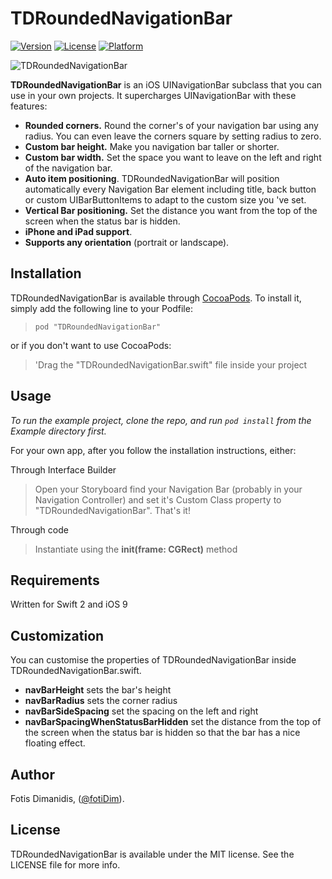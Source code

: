 # TDRoundedNavigationBar

[![Version](https://img.shields.io/cocoapods/v/TDRoundedNavigationBar.svg?style=flat)](http://cocoapods.org/pods/TDRoundedNavigationBar)
[![License](https://img.shields.io/cocoapods/l/TDRoundedNavigationBar.svg?style=flat)](http://cocoapods.org/pods/TDRoundedNavigationBar)
[![Platform](https://img.shields.io/cocoapods/p/TDRoundedNavigationBar.svg?style=flat)](http://cocoapods.org/pods/TDRoundedNavigationBar)

![TDRoundedNavigationBar](https://github.com/Navideck/TDRoundedNavigationBar/raw/master/TDRoundedNavigationBar1.png)

**TDRoundedNavigationBar** is an iOS UINavigationBar subclass that you can use in your own projects. It supercharges UINavigationBar with these features:

- **Rounded corners.** Round the corner's of your navigation bar using any radius. You can even leave the corners square by setting radius to zero.
- **Custom bar height.** Make you navigation bar taller or shorter.
- **Custom bar width.** Set the space you want to leave on the left and right of the navigation bar.
- **Auto item positioning**. TDRoundedNavigationBar will position automatically every Navigation Bar element including title, back button or custom UIBarButtonItems to adapt to the custom size you 've set.
- **Vertical Bar positioning.** Set the distance you want from the top of the screen when the status bar is hidden.
- **iPhone and iPad support**.
- **Supports any orientation** (portrait or landscape).

## Installation

TDRoundedNavigationBar is available through [CocoaPods](http://cocoapods.org). To install
it, simply add the following line to your Podfile:

> ```pod "TDRoundedNavigationBar"```

or if you don't want to use CocoaPods:

> 'Drag the "TDRoundedNavigationBar.swift" file inside your project

## Usage

*To run the example project, clone the repo, and run `pod install` from the Example directory first.*

For your own app, after you follow the installation instructions, either:

Through Interface Builder
> Open your Storyboard find your Navigation Bar (probably in your Navigation Controller) and set it's Custom Class property to "TDRoundedNavigationBar". That's it!

Through code 
> Instantiate using the **init(frame: CGRect)** method

## Requirements
Written for Swift 2 and iOS 9

## Customization

You can customise the properties of TDRoundedNavigationBar inside TDRoundedNavigationBar.swift. 

- **navBarHeight** sets the bar's height
- **navBarRadius** sets the corner radius
- **navBarSideSpacing** set the spacing on the left and right
- **navBarSpacingWhenStatusBarHidden** set the distance from the top of the screen when the status bar is hidden so that the bar has a nice floating effect.

## Author

Fotis Dimanidis, ([@fotiDim](http://twitter.com/fotidim)).

## License

TDRoundedNavigationBar is available under the MIT license. See the LICENSE file for more info.
